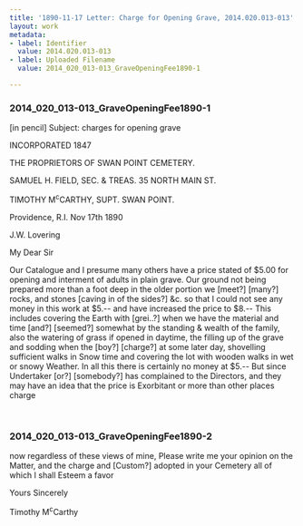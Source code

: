 ```yaml
---
title: '1890-11-17 Letter: Charge for Opening Grave, 2014.020.013-013'
layout: work
metadata:
- label: Identifier
  value: 2014.020.013-013
- label: Uploaded Filename
  value: 2014_020_013-013_GraveOpeningFee1890-1

---
```

<div class="pages">
<div id="page-1653918">
<h3><a name="page-1653918">2014_020_013-013_GraveOpeningFee1890-1</a></h3>
<div class="page-content">
<p>[in pencil] Subject: charges for opening grave</p>
<p>INCORPORATED 1847</p>
<p>THE PROPRIETORS OF<span class='line-break'> </span>SWAN POINT CEMETERY.</p>
<p>SAMUEL H. FIELD, SEC. &amp; TREAS.<span class='line-break'> </span>35 NORTH MAIN ST.</p>
<p>TIMOTHY M<sup>c</sup>CARTHY, SUPT.<span class='line-break'> </span>SWAN POINT.</p>
<p>Providence, R.I. Nov 17th 1890</p>
<p>J.W. Lovering</p>
<p>My Dear Sir</p>
<p>Our Catalogue and I presume<span class='line-break'> </span>many others have a price stated of $5.00 for opening<span class='line-break'> </span>and interment of adults in plain grave. Our<span class='line-break'> </span>ground not being prepared more than a foot deep<span class='line-break'> </span>in the older portion we [meet?] [many?] rocks, and stones<span class='line-break'> </span>[caving in of the sides?] &amp;c. so that I could not<span class='line-break'> </span>see any money in this work at $5.-- and have<span class='line-break'> </span>increased the price to $8.-- This includes<span class='line-break'> </span>covering the Earth with [grei..?] when we have the<span class='line-break'> </span>material and time [and?] [seemed?] somewhat by the<span class='line-break'> </span>standing &amp; wealth of the family, also the watering<span class='line-break'> </span>of grass if opened in daytime, the filling up of<span class='line-break'> </span>the grave and sodding when the [boy?] [charge?]<span class='line-break'> </span>at some later day, shovelling sufficient walks<span class='line-break'> </span>in Snow time and covering the lot with wooden<span class='line-break'> </span>walks in wet or snowy Weather. In all this<span class='line-break'> </span>there is certainly no money at $5.-- But since<span class='line-break'> </span>Undertaker [or?] [somebody?] has complained to the<span class='line-break'> </span>Directors, and they may have an idea that the<span class='line-break'> </span>price is Exorbitant or more than other places charge</p>
</div>
</div>
<br />
<div id="page-1653919">
<h3><a name="page-1653919">2014_020_013-013_GraveOpeningFee1890-2</a></h3>
<div class="page-content">
<p>now regardless of these views of<span class='line-break'> </span>mine, Please write me your opinion<span class='line-break'> </span>on the Matter, and the charge<span class='line-break'> </span>and [Custom?] adopted in your<span class='line-break'> </span>Cemetery all of which I<span class='line-break'> </span>shall Esteem a favor</p>
<p>Yours Sincerely</p>
<p>Timothy M<sup>c</sup>Carthy</p>
</div>
</div>
<br />
</div>
